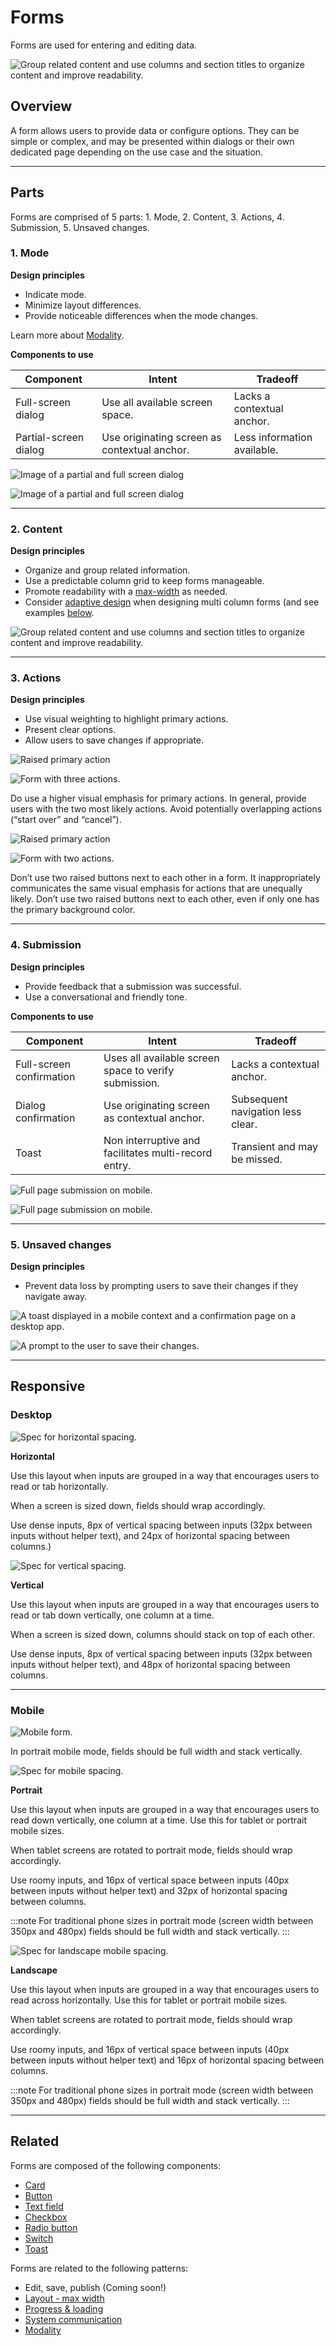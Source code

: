 # Forms

Forms are used for entering and editing data. 

<ImageBlock padded={false}>

![Group related content and use columns and section titles to organize content and improve readability.](./images/complex-form.png)

</ImageBlock>

## Overview

A form allows users to provide data or configure options. They can be simple or complex, and may be presented within dialogs or their own dedicated page depending on the use case and the situation.

---

## Parts

Forms are comprised of 5 parts: 1. Mode, 2. Content, 3. Actions, 4. Submission, 5. Unsaved changes.

### 1. Mode

**Design principles**

- Indicate mode.
- Minimize layout differences.
- Provide noticeable differences when the mode changes.

Learn more about [Modality](/patterns/other/modality).

**Components to use**

| Component             | Intent                                       | Tradeoff
| --------------------- | -------------------------------------------- | --- 
| Full-screen dialog    | Use all available screen space.              | Lacks a contextual anchor.
| Partial-screen dialog | Use originating screen as contextual anchor. | Less information available.

<ImageBlock caption="Forms may be displayed in a full screen dialog with options to save and cancel. A full page offers more space for longer forms.">

![ Image of a partial and full screen dialog](./images/form-full.png)

</ImageBlock>

<ImageBlock caption="Shorter forms may be displayed in a dialog with a header and actions in the footer.">

![ Image of a partial and full screen dialog](./images/form-dialog.png)

</ImageBlock>

---

### 2. Content

**Design principles**

- Organize and group related information. 
- Use a predictable column grid to keep forms manageable. 
- Promote readability with a [max-width](/patterns/layout/grid#content-max-width) as needed. 
- Consider [adaptive design](/patterns/layout/page-layouts) when designing multi column forms (and see examples [below](#responsive).

<ImageBlock padded={false} caption="Group related content and use columns and section titles to organize content and improve readability.">

![Group related content and use columns and section titles to organize content and improve readability.](./images/dividers-form.png)

</ImageBlock>

---

### 3. Actions

**Design principles**

- Use visual weighting to highlight primary actions. 
- Present clear options.
- Allow users to save changes if appropriate. 

<DoDontGrid titleText=" ">
  <DoDontRow>
  <DoDontImage>

![Raised primary action](./images/button-do.png)

  </DoDontImage>
  <DoDontImage>

![Form with three actions.](./images/button-caution.png)

  </DoDontImage>
  </DoDontRow>
  <DoDontRow>
    <DoDont type="do">Do use a higher visual emphasis for primary actions.</DoDont>
    <DoDont type="caution">In general, provide users with the two most likely actions. Avoid potentially overlapping actions (“start over” and “cancel”).</DoDont>
  </DoDontRow>
</DoDontGrid>

<DoDontGrid titleText=" ">
  <DoDontRow>
  <DoDontImage>

![Raised primary action](./images/buttons-dont-2.png)

  </DoDontImage>
  <DoDontImage>

![Form with two actions.](./images/buttons-dont.png)

  </DoDontImage>
  </DoDontRow>

  <DoDontRow>
    <DoDont type="dont">Don’t use two raised buttons next to each other in a form. It inappropriately communicates the same visual emphasis for actions that are unequally likely.</DoDont>
    <DoDont type="dont">Don’t use two raised buttons next to each other, even if only one has the primary background color.</DoDont>
  </DoDontRow>
</DoDontGrid>

---

### 4. Submission

**Design principles**

- Provide feedback that a submission was successful. 
- Use a conversational and friendly tone.

**Components to use**

| Component                | Intent                                                | Tradeoff
| ------------------------ | ----------------------------------------------------- | ---
| Full-screen confirmation | Uses all available screen space to verify submission. | Lacks a contextual anchor.
| Dialog confirmation      | Use originating screen as contextual anchor.          | Subsequent navigation less clear.
| Toast                    | Non interruptive and facilitates multi-record entry.  | Transient and may be missed.

<ImageBlock maxWidth="350px" caption="Confirmation displayed as a full page on mobile.">

![Full page submission on mobile.](./images/confirm-full.png)

</ImageBlock>

<ImageBlock caption="Confirmation displayed in a dialog.">

![Full page submission on mobile.](./images/confirm-dialog.png)

</ImageBlock>

---

### 5. Unsaved changes

**Design principles**

- Prevent data loss by prompting users to save their changes if they navigate away.

<ImageBlock padded={false} caption="1. Form submission may be confirmed with a toast. <br> 2. Form submission may also be confirmed with a full page or dialog confirmation pattern.">

![A toast displayed in a mobile context and a confirmation page on a desktop app.](./images/confirmation-types.png)

</ImageBlock>

<ImageBlock maxWidth="350px" caption="Warn users they’ll lose their data if they attempt to navigate away without saving.">

![A prompt to the user to save their changes.](./images/dirty-handling.png)

</ImageBlock>

---

## Responsive

### Desktop

<ImageBlock max-width="500px">

![Spec for horizontal spacing.](./images/desktop-horizontal.png)

</ImageBlock>

**Horizontal**

Use this layout when inputs are grouped in a way that encourages users to read or tab horizontally. 

When a screen is sized down, fields should wrap accordingly. 

Use dense inputs, 8px of vertical spacing between inputs (32px between inputs without helper text), and 24px of horizontal spacing between columns.)

<ImageBlock max-width="500px">

![Spec for vertical spacing.](./images/desktop-vertical.png)

</ImageBlock>

**Vertical**

Use this layout when inputs are grouped in a way that encourages users to read or tab down vertically, one column at a time. 

When a screen is sized down, columns should stack on top of each other. 

Use dense inputs, 8px of vertical spacing between inputs (32px between inputs without helper text), and 48px of horizontal spacing between columns. 

---

### Mobile 

<ImageBlock max-width="400px">

![Mobile form.](./images/forms-mobile.png)

</ImageBlock>

In portrait mobile mode, fields should be full width and stack vertically.

<ImageBlock max-width="500px">

![Spec for mobile spacing.](./images/mobile-vertical.png)

</ImageBlock>

**Portrait**

Use this layout when inputs are grouped in a way that encourages users to read down vertically, one column at a time. Use this for tablet or portrait mobile sizes.

When tablet screens are rotated to portrait mode, fields should wrap accordingly. 

Use roomy inputs, and 16px of vertical space between inputs (40px between inputs without helper text) and 32px of horizontal spacing between columns. 

:::note
For traditional phone sizes in portrait mode (screen width between 350px and 480px) fields should be full width and stack vertically.
:::

<ImageBlock>

![Spec for landscape mobile spacing.](./images/mobile-horizontal.png)

</ImageBlock>

**Landscape**

Use this layout when inputs are grouped in a way that encourages users to read across horizontally. Use this for tablet or portrait mobile sizes. 

When tablet screens are rotated to portrait mode, fields should wrap accordingly. 

Use roomy inputs, and 16px of vertical space between inputs (40px between inputs without helper text) and 16px of horizontal spacing between columns. 

:::note
For traditional phone sizes in portrait mode (screen width between 350px and 480px) fields should be full width and stack vertically.
:::

---

## Related 

Forms are composed of the following components:

- [Card](/components/cards/card)
- [Button](/components/buttons/button)
- [Text field](/components/fields/text-field)
- [Checkbox](/components/controls/checkbox)
- [Radio button](/components/controls/radio-button)
- [Switch](/components/controls/switch)
- [Toast](/components/notifications-and-messages/toast)

Forms are related to the following patterns:
- Edit, save, publish (Coming soon!)
- [Layout - max width](/patterns/layout/grid#content-max-width)
- [Progress & loading](/patterns/progress-and-loading)
- [System communication](/patterns/other/system-communication)
- [Modality](/patterns/other/modality)
